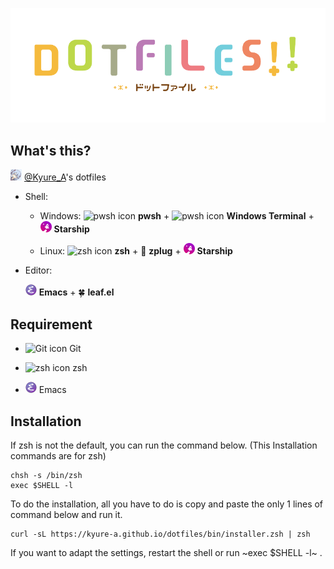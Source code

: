 ![banner](./assets/banner.png)

## What's this?
<img alt="Kyure_A icon" width="18px" src="https://github.com/Kyure-A/avatar/blob/master/kyure_a.jpg?raw=true"> [@Kyure_A](https://twitter.com/Kyure_A)'s dotfiles

- Shell:

	- Windows: <img alt="pwsh icon" width="18px" src="https://learn.microsoft.com/ja-jp/powershell/media/index/ps_black_128.svg"> **pwsh** + <img alt="pwsh icon" width="18px" src="https://upload.wikimedia.org/wikipedia/commons/5/51/Windows_Terminal_logo.svg"> **Windows Terminal** + <img alt="Starship icon" width="18px" src="https://raw.githubusercontent.com/starship/starship/master/media/icon.png"> **Starship**

	- Linux: <img alt="zsh icon" width="18px" src="https://www.zsh.org/favicon.ico"> **zsh** + 🌺 **zplug** + <img alt="Starship icon" width="18px" src="https://raw.githubusercontent.com/starship/starship/master/media/icon.png"> **Starship**

- Editor:

  <img alt="Emacs Icon" width="18px" src="https://raw.githubusercontent.com/github/explore/80688e429a7d4ef2fca1e82350fe8e3517d3494d/topics/emacs/emacs.png" /> **Emacs** + 🍀 **leaf.el**

## Requirement
- <img alt="Git icon" width="18px" src="https://git-scm.com/favicon.ico"> Git
  
- <img alt="zsh icon" width="18px" src="https://www.zsh.org/favicon.ico"> zsh

- <img alt="Emacs Icon" width="18px" src="https://raw.githubusercontent.com/github/explore/80688e429a7d4ef2fca1e82350fe8e3517d3494d/topics/emacs/emacs.png" /> Emacs

## Installation

If zsh is not the default, you can run the command below. (This Installation commands are for zsh)

```
chsh -s /bin/zsh
exec $SHELL -l
```

To do the installation, all you have to do is copy and paste the only 1 lines of command below and run it.

```
curl -sL https://kyure-a.github.io/dotfiles/bin/installer.zsh | zsh
```

If you want to adapt the settings, restart the shell or run ~exec $SHELL -l~ .
